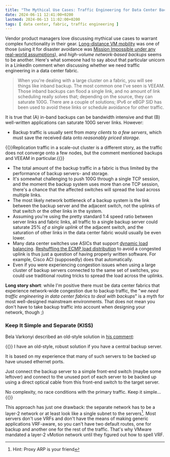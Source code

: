 ```yaml
---
title: "The Mythical Use Cases: Traffic Engineering for Data Center Backups"
date: 2024-06-11 12:41:00+0200
lastmod: 2024-06-13 11:02:00+0200
tags: [ data center, fabric, traffic engineering ]
---
```

Vendor product managers love discussing mythical use cases to warrant complex functionality in their gear. [Long-distance VM mobility](https://blog.ipspace.net/2015/02/before-talking-about-vmotion-across.html) was one of those (using it for disaster avoidance was [Mission Impossible under any real-world assumptions](https://blog.ipspace.net/2011/09/long-distance-vmotion-for-disaster.html)), and *high-volume network-based backups* seems to be another. Here's what someone had to say about that particular unicorn in a LinkedIn comment when discussing whether we need traffic engineering in a data center fabric.

> When you're dealing with a large cluster on a fabric, you will see things like inband backup. The most common one I've seen is VEEAM. Those inband backups can flood a single link, and no amount of link scheduling really solves that; depending on the source, they can saturate 100G. There are a couple of solutions; IPv6 or eBGP SID has been used to avoid these links or schedule avoidance for other traffic.

It is true that (A) in-band backups can be bandwidth intensive and that (B) well-written applications can saturate 100G server links. However:
<!--more-->
* Backup traffic is usually sent from *many clients* to *a few servers*, which must save the received data onto *reasonably priced storage*.

{{<note info>}}Replication traffic in a scale-out cluster is a different story, as the traffic does not converge onto a few nodes, but the comment mentioned backups and VEEAM in particular.{{</note>}}

* The total amount of the backup traffic in a fabric is thus limited by the performance of backup servers- and storage.
* It's somewhat challenging to push 100G through a single TCP session, and the moment the backup system uses more than one TCP session, there's a chance that the affected switches will spread the load across multiple links.
* The most likely network bottleneck of a backup system is the link between the backup server and the adjacent switch, not the uplinks of that switch or the other links in the system.
* Assuming you're using the pretty standard 1:4 speed ratio between server links and fabric links, all traffic to a single backup server could saturate 25% *of a single uplink* of the adjacent switch, and the saturation of other links in the data center fabric would usually be even lower.
* Many data center switches use ASICs that support [dynamic load balancing](https://blog.ipspace.net/2021/03/topology-congestion-driven-load-balancing.html). [Reshuffling the ECMP load distribution](https://blog.ipspace.net/2015/01/improving-ecmp-load-balancing-with.html) to avoid a congested uplink is thus just a question of having properly written software. For example, Cisco ACI (supposedly) does that automatically.
* Even if you were experiencing congestion issues when using a large cluster of backup servers connected to the same set of switches, you could use traditional routing tricks to spread the load across the uplinks.

**Long story short**: while I'm positive there must be data center fabrics that experience network-wide congestion due to backup traffic, the "*we need traffic engineering in data center fabrics to deal with backups*" is a myth for most well-designed mainstream environments. That does not mean you don't have to take backup traffic into account when designing your network, though ;)

### Keep It Simple and Separate (KISS)

Bela Varkonyi described an old-style solution in [his comment](https://blog.ipspace.net/2024/06/mythical-use-cases.html#2288):

{{<longquote>}}
I have an old-style, robust solution if you have a central backup server.

It is based on my experience that many of such servers to be backed up have unused ethernet ports.

Just connect the backup server to a simple front-end switch (maybe some leftover) and connect to the unused port of each server to be backed up using a direct optical cable from this front-end switch to the target server.

No complexity, no race conditions with the primary traffic. Keep it simple...
{{</longquote>}}

This approach has just one drawback: the separate network has to be a layer-2 network or at least look like a single subnet to the servers[^PA]. Most servers don't use VRFs and don't have the means of making generic applications VRF-aware, so you can't have two default routes, one for backup and another one for the rest of the traffic. That's why VMware mandated a layer-2 vMotion network until they figured out how to spell VRF.

[^PA]: Hint: Proxy ARP is your friend
